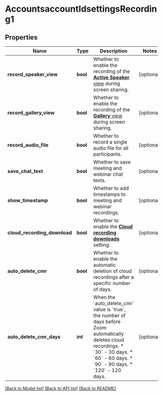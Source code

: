 # AccountsaccountIdsettingsRecording1

## Properties
Name | Type | Description | Notes
------------ | ------------- | ------------- | -------------
**record_speaker_view** | **bool** | Whether to enable the recording of the [**Active Speaker** view](https://support.zoom.us/hc/en-us/articles/360025561091-Recording-layouts#h_5c001397-33d6-47fb-bb40-1a3f68401581) during screen sharing. | [optional] 
**record_gallery_view** | **bool** | Whether to enable the recording of the [**Gallery** view](https://support.zoom.us/hc/en-us/articles/360025561091-Recording-layouts#h_889dc825-9d79-4139-b65d-e719669c546b) during screen sharing. | [optional] 
**record_audio_file** | **bool** | Whether to record a single audio file for all participants. | [optional] 
**save_chat_text** | **bool** | Whether to save meeting and webinar chat texts. | [optional] 
**show_timestamp** | **bool** | Whether to add timestamps to meeting and webinar recordings. | [optional] 
**cloud_recording_download** | **bool** | Whether to enable the [**Cloud recording downloads**](https://support.zoom.us/hc/en-us/articles/360060240972-Managing-cloud-recording-settings) setting. | [optional] 
**auto_delete_cmr** | **bool** | Whether to enable the automatic deletion of cloud recordings after a specific number of days. | [optional] 
**auto_delete_cmr_days** | **int** | When the &#x60;auto_delete_cmr&#x60; value is &#x60;true&#x60;, the number of days before Zoom automatically deletes cloud recordings.  * &#x60;30&#x60; - 30 days.  * &#x60;60&#x60; - 60 days.  * &#x60;90&#x60; - 90 days.  * &#x60;120&#x60; - 120 days. | [optional] 

[[Back to Model list]](../README.md#documentation-for-models) [[Back to API list]](../README.md#documentation-for-api-endpoints) [[Back to README]](../README.md)


